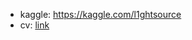 * kaggle: https://kaggle.com/l1ghtsource
* cv: [link](https://drive.google.com/file/d/1zCHYGlCE0kLp3IPonDdx0PAqllzxLPE-/view?usp=sharing)
